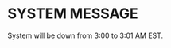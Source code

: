 <!---
If a message is placed here, SITE will display an alert modal under the banner with the content of this file.
You can use attributed to enhance the text displayed.
--->

# SYSTEM MESSAGE 
System will be down from 3:00 to 3:01 AM EST.

